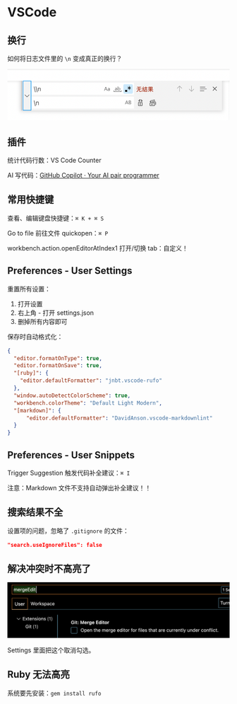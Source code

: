# VSCode

## 换行

如何将日志文件里的 `\n` 变成真正的换行？

![img](/img/33DB6234-84C6-41FA-B8F3-BAFE8D2F2C42.png)

## 插件

统计代码行数：VS Code Counter

AI 写代码：[GitHub Copilot · Your AI pair programmer](https://copilot.github.com/)

## 常用快捷键

查看、编辑键盘快捷键：`⌘ K + ⌘ S`

Go to file 前往文件 quickopen：`⌘ P`

workbench.action.openEditorAtIndex1 打开/切换 tab：自定义！

## Preferences - User Settings

重置所有设置：

1. 打开设置
2. 右上角 - 打开 settings.json
3. 删掉所有内容即可

保存时自动格式化：

```json
{
  "editor.formatOnType": true,
  "editor.formatOnSave": true,
  "[ruby]": {
    "editor.defaultFormatter": "jnbt.vscode-rufo"
  },
  "window.autoDetectColorScheme": true,
  "workbench.colorTheme": "Default Light Modern",
  "[markdown]": {
      "editor.defaultFormatter": "DavidAnson.vscode-markdownlint"
  }
}
```

## Preferences - User Snippets

Trigger Suggestion 触发代码补全建议：`⌘ I`

注意：Markdown 文件不支持自动弹出补全建议！！

## 搜索结果不全

设置项的问题，忽略了 `.gitignore` 的文件：

```json
"search.useIgnoreFiles": false
```

## 解决冲突时不高亮了

![img](/img/8BBE8C09-1BAC-4582-A66C-588DB64E14AC.png)

Settings 里面把这个取消勾选。

## Ruby 无法高亮

系统要先安装：`gem install rufo`
